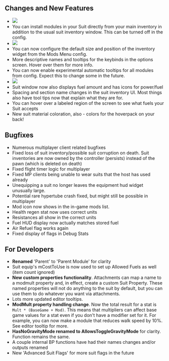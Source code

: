 ## Changes and New Features

- ![](https://i.imgur.com/xLJKY0B.png)
- You can install modules in your Suit directly from your main inventory in addition to the usual suit inventory window. This can be turned off in the config.
- ![](https://i.imgur.com/82ypQeT.png)
- You can now configure the default size and position of the inventory widget from the Mods Menu config.
- More descriptive names and tooltips for the keybinds in the options screen. Hover over them for more info.
- You can now enable experimental automatic tooltips for all modules from config. Expect this to change some in the future.
- ![](https://i.imgur.com/wkFL8wO.png)
- Suit window now also displays fuel amount and has icons for power/fuel
- Spacing and section name changes in the suit inventory UI. Most things also have tool tips now that explain what they are for.
- You can hover over a labeled region of the screen to see what fuels your Suit accepts
- New suit material coloration, also - colors for the hoverpack on your back!

## Bugfixes

- Numerous multiplayer client related bugfixes
- Fixed loss of suit inventory/possible suit corruption on death. Suit inventories are now owned by the controller (persists) instead of the pawn (which is deleted on death)
- Fixed flight timer logic for multiplayer
- Fixed MP clients being unable to wear suits that the host has used already
- Unequipping a suit no longer leaves the equipment hud widget unusually large.
- Potential rare hypertube crash fixed, but might still be possible in multiplayer
- Mod icon now shows in the in-game mods list.
- Health regen stat now uses correct units
- Resistances all show in the correct units
- Fuel HUD display now actually matches stored fuel
- Air Refuel flag works again
- Fixed display of flags in Debug Stats

## For Developers

- **Renamed** 'Parent' to 'Parent Module' for clarity
- Suit equip's mCostToUse is now used to set up Allowed Fuels as well (item count ignored)
- **New custom properties functionality**. Attachments can map a name to a modmult property and, in effect, create a custom Suit Property. These named properties will not do anything to the suit by default, but you can use them to do whatever you want via attachments.
- Lots more updated editor tooltips.
- **ModMult property handling change**. Now the total result for a stat is `Mult * (BaseGame + Mod)`. This means that multipliers can affect base game values for a stat even if you don't have a modifier set for it. For example, you can now make a module that reduces walk speed by 10%. See editor tooltip for more.
- **HasNoGravityMode renamed to AllowsToggleGravityMode** for clarity. Function remains the same.
- A couple internal BP functions have had their names changes and/or outputs renamed
- New 'Advanced Suit Flags' for more suit flags in the future